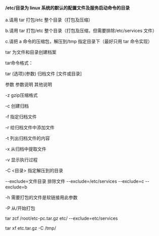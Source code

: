#### /etc/目录为 linux 系统的默认的配置文件及服务启动命令的目录

a.请用 tar 打包/etc 整个目录（打包及压缩）

b.请用 tar 打包/etc 整个目录（打包及压缩，但需要排除/etc/services 文件）

c.请把 a 命令的压缩包，解压到/tmp 指定目录下（最好只用 tar 命令实现）

tar 为文件和目录创建档案

tar命令格式：

tar \(选项\)\(参数\) 归档文件 \[文件或目录\]

参数 参数说明 其他说明

-z gzip压缩格式

-c 创建归档

-f 指定归档文件

-r 给归档文件中添加文件

-t 列出归档文件的内容

-x 从归档中提取文件

-v 显示执行过程

-C &lt;目录&gt; 指定解压到的目录

--exclude=文件目录 排除文件 --exclude=/etc/services --exclude=c --exclude=b

-h 需要打包的文件是软链接用此参数

-P 从/开始打包

tar zcf /root/etc-pc.tar.gz etc/ --exclude=etc/services

tar xf etc.tar.gz -C /tmp/

